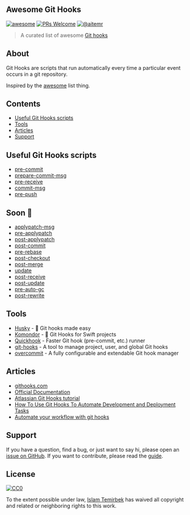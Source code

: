 ## Awesome Git Hooks  

[![awesome](https://cdn.rawgit.com/sindresorhus/awesome/d7305f38d29fed78fa85652e3a63e154dd8e8829/media/badge.svg)](#)
[![PRs Welcome](https://img.shields.io/badge/PRs-welcome-brightgreen.svg)](#)
[![@aitemr](https://img.shields.io/badge/contact-%40aitemr-brightgreen.svg)](https://t.me/aitemr)

> A curated list of awesome [Git hooks](https://git-scm.com/docs/githooks)

## About

Git Hooks are scripts that run automatically every time a particular event occurs in a git repository.

Inspired by the [awesome](https://github.com/sindresorhus/awesome) list thing.

## Contents

- [Useful Git Hooks scripts](#useful-git-hooks-scripts)
- [Tools](#tools)
- [Articles](#articles)
- [Support](#support)

## Useful Git Hooks scripts

- [pre-commit](https://github.com/aitemr/awesome-git-hooks/tree/master/pre-commit)
- [prepare-commit-msg](https://github.com/aitemr/awesome-git-hooks/tree/master/prepare-commit-msg)
- [pre-receive](https://github.com/aitemr/awesome-git-hooks/tree/master/pre-receive)
- [commit-msg](https://github.com/aitemr/awesome-git-hooks/tree/master/commit-msg)
- [pre-push](https://github.com/aitemr/awesome-git-hooks/tree/master/pre-push)

## Soon 🙈

- [applypatch-msg]()
- [pre-applypatch]()
- [post-applypatch]()
- [post-commit]()
- [pre-rebase]()
- [post-checkout]()
- [post-merge]()
- [update]()
- [post-receive]()
- [post-update]()
- [pre-auto-gc]()
- [post-rewrite]()

## Tools

- [Husky](https://github.com/typicode/husky) - 🐶 Git hooks made easy
- [Komondor](https://github.com/orta/Komondor) - 🐩 Git Hooks for Swift projects 
- [Quickhook](https://github.com/dirk/quickhook/) - Faster Git hook (pre-commit, etc.) runner
- [git-hooks](https://github.com/icefox/git-hooks/) - A tool to manage project, user, and global Git hooks
- [overcommit](https://github.com/brigade/overcommit/) - A fully configurable and extendable Git hook manager

## Articles

- [githooks.com](https://githooks.com)
- [Official Documentation](https://git-scm.com/docs/githooks)
- [Atlassian Git Hooks tutorial](https://ru.atlassian.com/git/tutorials/git-hooks)
- [How To Use Git Hooks To Automate Development and Deployment Tasks](https://www.digitalocean.com/community/tutorials/how-to-use-git-hooks-to-automate-development-and-deployment-tasks)
- [Automate your workflow with git hooks
](https://medium.com/backticks-tildes/how-to-automate-your-git-workflow-with-git-hooks-c905296c49bc)

## Support

If you have a question, find a bug, or just want to say hi, please open an [issue on GitHub](https://github.com/aitemr/awesome-git-hooks/issues/new). If you want to contribute, please read the [guide](https://github.com/aitemr/awesome-git-hooks/blob/master/.github/CONTRIBUTING.md).

## License

[![CC0](http://mirrors.creativecommons.org/presskit/buttons/88x31/svg/cc-zero.svg)](https://creativecommons.org/publicdomain/zero/1.0/)

To the extent possible under law, [Islam Temirbek](https://aitemr.github.io) has waived all copyright and related or neighboring rights to this work.
